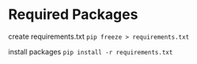 # Required Packages
create requirements.txt
`pip freeze > requirements.txt`

install packages
`pip install -r requirements.txt`
